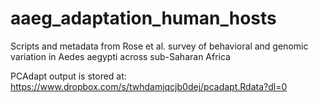 # aaeg_adaptation_human_hosts
Scripts and metadata from Rose et al. survey of behavioral and genomic variation in Aedes aegypti across sub-Saharan Africa

PCAdapt output is stored at:
https://www.dropbox.com/s/twhdamjqcjb0dej/pcadapt.Rdata?dl=0
